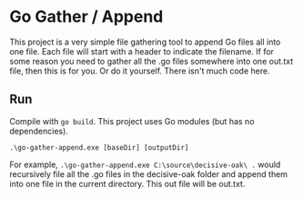# Go Gather / Append

This project is a very simple file gathering tool to append Go files all into one 
file. Each file will start with a header to indicate the filename. If for some reason 
you need to gather all the .go files somewhere into one out.txt file, then this is 
for you. Or do it yourself. There isn't much code here.

## Run

Compile with `go build`. This project uses Go modules (but has no dependencies).

```
.\go-gather-append.exe [baseDir] [outputDir]
```

For example, `.\go-gather-append.exe C:\source\decisive-oak\ .` would recursively file 
all the .go files in the decisive-oak folder and append them into one file in the current
directory. This out file will be out.txt.